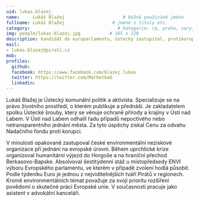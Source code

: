 ```yaml
---
uid: lukas.blazej
name:     Lukáš Blažej                      # běžně používáné jméno
fullname: Lukáš Blažej                  # jméno s tituly etc.
category:                                 # kategorie: rp, praha, vary, hradec, jmk, senat
img: people/lukas-blazej.jpg           # 165 x 220
description: kandidát do europarlamentu, ústecký zastupitel, protikorupční aktivista a odborník na právo životního prostředí  
mail:
- lukas.blazej@pirati.cz
mob: 
profiles:
  github:
  facebook: https://www.facebook.com/blazej.lukas
  twitter: https://twitter.com/MarketkaG 
  linkedin: 
---
```


Lukáš Blažej je Ústecký komunální politik a aktivista. Specializuje se na právo životního prostředí, o kterém publikuje a přednáší. Je zakladatelem spolku Ústecké šrouby, který se věnuje ochraně přírody a krajiny v Ústí nad Labem. V Ústí nad Labem odhalil řadu případů nepoctivého nebo netransparentního jednání města. Za tyto úspěchy získal Cenu za odvahu Nadačního fondu proti korupci.

V minulosti opakovaně zastupoval české environmentální neziskové organizace při jednání na evropské úrovni. Během uprchlické krize organizoval humanitární výjezd do Horgoše a na hraniční přechod Berkasovo-Bapske. Absolvoval šestitýdenní stáž u místopředsedy ENVI výboru Evropského parlamentu, ve kterém v případě zvolení hodlá působit. Podle týdeníku Euro je jednou z nejvidi­telnějších tváří Pirátů v regionech. Kromě environmentálních témat považuje za svoji prioritu rozšíření povědomí o skutečné práci Evropské unie. V současnosti pracuje jako asistent v advokátní kanceláři.
